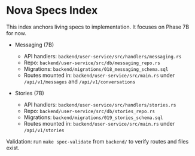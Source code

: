 # Nova Specs Index

This index anchors living specs to implementation. It focuses on Phase 7B for now.

- Messaging (7B)
  - API handlers: `backend/user-service/src/handlers/messaging.rs`
  - Repo: `backend/user-service/src/db/messaging_repo.rs`
  - Migrations: `backend/migrations/018_messaging_schema.sql`
  - Routes mounted in: `backend/user-service/src/main.rs` under `/api/v1/messages` and `/api/v1/conversations`

- Stories (7B)
  - API handlers: `backend/user-service/src/handlers/stories.rs`
  - Repo: `backend/user-service/src/db/stories_repo.rs`
  - Migrations: `backend/migrations/019_stories_schema.sql`
  - Routes mounted in: `backend/user-service/src/main.rs` under `/api/v1/stories`

Validation: run `make spec-validate` from `backend/` to verify routes and files exist.

